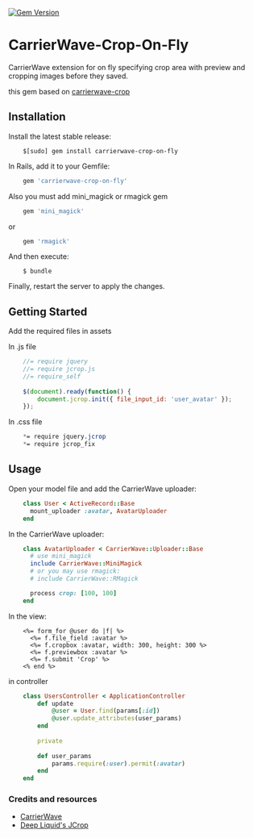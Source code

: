 [![Gem Version](https://badge.fury.io/rb/carrierwave-crop-on-fly.svg)](https://badge.fury.io/rb/carrierwave-crop-on-fly)

# CarrierWave-Crop-On-Fly

CarrierWave extension for on fly specifying crop area with preview and cropping images before they saved.

this gem based on [carrierwave-crop](https://github.com/kirtithorat/carrierwave-crop)

## Installation

Install the latest stable release:

```Shell
    $[sudo] gem install carrierwave-crop-on-fly
```

In Rails, add it to your Gemfile:

```Ruby
    gem 'carrierwave-crop-on-fly'
```
    
Also you must add mini_magick or rmagick gem

```Ruby
    gem 'mini_magick'
```

or

```Ruby
    gem 'rmagick'
```

And then execute:

```Shell
    $ bundle
```

Finally, restart the server to apply the changes.

## Getting Started

Add the required files in assets

In .js file

```javascript
    //= require jquery
    //= require jcrop.js
    //= require_self
    
    $(document).ready(function() {
        document.jcrop.init({ file_input_id: 'user_avatar' });
    });
```

In .css file

```css
    *= require jquery.jcrop
    *= require jcrop_fix
```

## Usage

Open your model file and add the CarrierWave uploader:

```Ruby
    class User < ActiveRecord::Base
      mount_uploader :avatar, AvatarUploader
    end
```

In the CarrierWave uploader:

```Ruby
    class AvatarUploader < CarrierWave::Uploader::Base
      # use mini_magick
      include CarrierWave::MiniMagick
      # or you may use rmagick:
      # include CarrierWave::RMagick

      process crop: [100, 100]
    end
```

In the view:

```erb
    <%= form_for @user do |f| %>
      <%= f.file_field :avatar %>
      <%= f.cropbox :avatar, width: 300, height: 300 %>
      <%= f.previewbox :avatar %>
      <%= f.submit 'Crop' %>
    <% end %>
```

in controller

```Ruby
    class UsersController < ApplicationController
        def update
            @user = User.find(params[:id])
            @user.update_attributes(user_params)
        end
        
        private
        
        def user_params
            params.require(:user).permit(:avatar)
        end
    end
```

### Credits and resources
* [CarrierWave](https://github.com/carrierwaveuploader/carrierwave)
* [Deep Liquid's JCrop](http://deepliquid.com/content/Jcrop.html)
